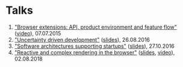 # Talks

1. ["Browser extensions: API, product environment and feature flow"](drafts/t00-07-07-2015-browser-extensions.md) ([video](https://www.youtube.com/watch?v=Tm4eZkNLzjE&t=6160)), 07.07.2015
1. ["Uncertainty driven development"](drafts/t01-26-08-2016-uncertainty-dd.md) ([slides](https://slidr.io/oleksmarkh/uncertainty-driven-development)), 26.08.2016
1. ["Software architectures supporting startups"](drafts/t02-27-10-2016-software-architectures-supporting-startups.md) ([slides](https://slidr.io/oleksmarkh/software-architectures-supporting-startups)), 27.10.2016
1. ["Reactive and complex rendering in the browser"](drafts/t03-02-08-2018-reactive-and-complex-rendering.md) ([slides](https://slidr.io/oleksmarkh/reactive-and-complex-rendering-in-the-browser),
[video](https://youtu.be/2IJpcxi7Eto?t=863)), 02.08.2018
